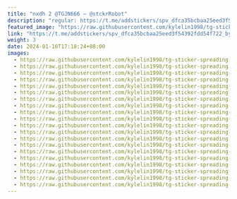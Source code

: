 ```yaml
---
title: "nxdh 2 @TGJN666 — @stckrRobot"
description: "regular: https://t.me/addstickers/spv_dfca35bcbaa25eed3f54392fdd54f722_by_stckrRobot"
featured_image: "https://raw.githubusercontent.com/kylelin1998/tg-sticker-spreading-worldwide-images/main/img/7713a68e-b5b1-452f-a3a2-8d053f17260f.jpg"
link: "https://t.me/addstickers/spv_dfca35bcbaa25eed3f54392fdd54f722_by_stckrRobot"
weight: 3
date: 2024-01-16T17:18:24+08:00
images:
  - https://raw.githubusercontent.com/kylelin1998/tg-sticker-spreading-worldwide-images/main/img/7713a68e-b5b1-452f-a3a2-8d053f17260f.jpg
  - https://raw.githubusercontent.com/kylelin1998/tg-sticker-spreading-worldwide-images/main/img/145ac2e7-ccbe-42b6-8bc5-6b58b9388b2b.jpg
  - https://raw.githubusercontent.com/kylelin1998/tg-sticker-spreading-worldwide-images/main/img/328bace4-771d-451e-9131-1b6f1f1e4676.jpg
  - https://raw.githubusercontent.com/kylelin1998/tg-sticker-spreading-worldwide-images/main/img/0fb52c2b-d35b-4edf-adc3-22bf2d7f7eef.jpg
  - https://raw.githubusercontent.com/kylelin1998/tg-sticker-spreading-worldwide-images/main/img/f97035c5-ce9d-4d1f-a12f-f871d791f661.jpg
  - https://raw.githubusercontent.com/kylelin1998/tg-sticker-spreading-worldwide-images/main/img/abf308df-0fd1-4c3c-9e8b-6b01868e9f94.jpg
  - https://raw.githubusercontent.com/kylelin1998/tg-sticker-spreading-worldwide-images/main/img/55c04c41-3d3b-414c-9242-8dbe3acca59a.jpg
  - https://raw.githubusercontent.com/kylelin1998/tg-sticker-spreading-worldwide-images/main/img/75c0f577-7a9b-4269-ae6a-ee1b6de53707.jpg
  - https://raw.githubusercontent.com/kylelin1998/tg-sticker-spreading-worldwide-images/main/img/d04ba180-4907-4c2d-82d9-51835eeb8034.jpg
  - https://raw.githubusercontent.com/kylelin1998/tg-sticker-spreading-worldwide-images/main/img/8ac93a40-66fc-4bb7-bbd6-8014527de5ac.jpg
  - https://raw.githubusercontent.com/kylelin1998/tg-sticker-spreading-worldwide-images/main/img/89a2bbf4-ace5-4aa6-8ac0-b26debbbbc93.jpg
  - https://raw.githubusercontent.com/kylelin1998/tg-sticker-spreading-worldwide-images/main/img/fd6c67bc-703f-4fad-945c-d6ba3ad5198e.jpg
  - https://raw.githubusercontent.com/kylelin1998/tg-sticker-spreading-worldwide-images/main/img/5cfdc030-e7f3-4877-b087-52fb7d58c897.jpg
  - https://raw.githubusercontent.com/kylelin1998/tg-sticker-spreading-worldwide-images/main/img/3628a18f-6071-438b-b9ba-a04196dbacd5.jpg
  - https://raw.githubusercontent.com/kylelin1998/tg-sticker-spreading-worldwide-images/main/img/7ec73f1e-6384-4047-98dc-cc658795dc6c.jpg
  - https://raw.githubusercontent.com/kylelin1998/tg-sticker-spreading-worldwide-images/main/img/02046376-704e-47b4-93e2-39bb97453ca4.jpg
  - https://raw.githubusercontent.com/kylelin1998/tg-sticker-spreading-worldwide-images/main/img/0cae1d90-05d0-4bdc-b7d5-23d3929cb69b.jpg
  - https://raw.githubusercontent.com/kylelin1998/tg-sticker-spreading-worldwide-images/main/img/500daabc-9e69-484e-9300-6a0cd1de93ab.jpg
  - https://raw.githubusercontent.com/kylelin1998/tg-sticker-spreading-worldwide-images/main/img/f84bc80a-7d61-42e1-8238-41386e16c37c.jpg
  - https://raw.githubusercontent.com/kylelin1998/tg-sticker-spreading-worldwide-images/main/img/465fb67a-9098-4001-8ffd-f452eabff0ad.jpg
---
```

